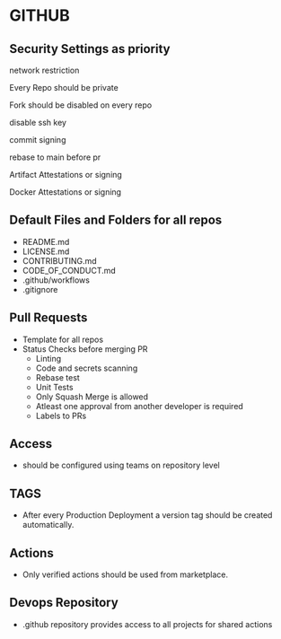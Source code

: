 # GITHUB

## Security Settings as priority

network restriction

Every Repo should be private

Fork should be disabled on every repo

disable ssh key

commit signing

rebase to main before pr

Artifact Attestations or signing

Docker Attestations or signing

## Default Files and Folders for all repos

- README.md
- LICENSE.md
- CONTRIBUTING.md
- CODE_OF_CONDUCT.md
- .github/workflows
- .gitignore

## Pull Requests

- Template for all repos
- Status Checks before merging PR
  - Linting
  - Code and secrets scanning
  - Rebase test
  - Unit Tests
  - Only Squash Merge is allowed
  - Atleast one approval from another developer is required
  - Labels to PRs

## Access

- should be configured using teams on repository level

## TAGS

- After every Production Deployment a version tag should be created automatically.

## Actions

- Only verified actions should be used from marketplace.

## Devops Repository

- .github repository provides access to all projects for shared actions
